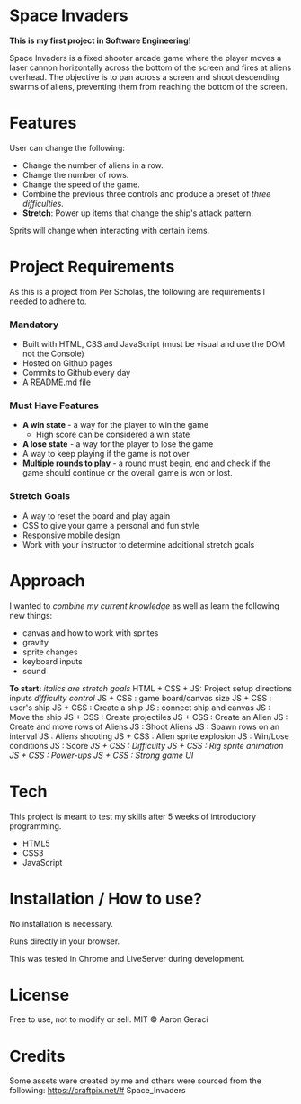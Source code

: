 # Space Invaders 

**This is my first project in Software Engineering!**

Space Invaders is a fixed shooter arcade game where the player moves a laser cannon horizontally across the bottom of the screen and fires at aliens overhead. The objective is to pan across a screen and shoot descending swarms of aliens, preventing them from reaching the bottom of the screen.

# Features
User can change the following:
- Change the number of aliens in a row.
- Change the number of rows.
- Change the speed of the game.
- Combine the previous three controls and produce a preset of _three difficulties._ 
- **Stretch**: Power up items that change the ship's attack pattern.

Sprits will change when interacting with certain items.

# Project Requirements
As this is a project from Per Scholas, the following are requirements I needed to adhere to.

### Mandatory
- Built with HTML, CSS and JavaScript (must be visual and use the DOM not the Console)
- Hosted on Github pages
- Commits to Github every day
- A README.md file

### Must Have Features
- **A win state** - a way for the player to win the game
    - High score can be considered a win state
- **A lose state** - a way for the player to lose the game
- A way to keep playing if the game is not over
- **Multiple rounds to play** - a round must begin, end and check if the game should continue or the overall game is won or lost.

### Stretch Goals
- A way to reset the board and play again
- CSS to give your game a personal and fun style
- Responsive mobile design
- Work with your instructor to determine additional stretch goals

# Approach
I wanted to _combine my current knowledge_ as well as learn the following new things:
- canvas and how to work with sprites
- gravity
- sprite changes
- keyboard inputs
- sound

**To start:**
_italics are stretch goals_
    HTML + CSS + JS: Project setup
        directions
        inputs
        _difficulty control_
    JS + CSS : game board/canvas size
    JS + CSS : user's ship
    JS + CSS : Create a ship
    JS : connect ship and canvas
    JS : Move the ship
    JS + CSS : Create projectiles
    JS + CSS : Create an Alien
    JS : Create and move rows of Aliens
    JS : Shoot Aliens
    JS : Spawn rows on an interval
    JS : Aliens shooting
    JS + CSS : Alien sprite explosion
    JS : Win/Lose conditions
    JS : Score
    _JS + CSS : Difficulty_
    _JS + CSS : Rig sprite animation_
    _JS + CSS : Power-ups_
    _JS + CSS : Strong game UI_



# Tech
This project is meant to test my skills after 5 weeks of introductory programming. 

- HTML5
- CSS3
- JavaScript

# Installation / How to use?
No installation is necessary.

Runs directly in your browser. 

This was tested in Chrome and LiveServer during development.

# License
Free to use, not to modify or sell.
MIT © Aaron Geraci

# Credits
Some assets were created by me and others were sourced from the following:
https://craftpix.net/# Space_Invaders

